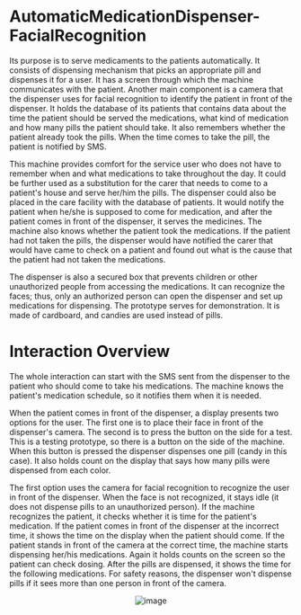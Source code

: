 # AutomaticMedicationDispenser-FacialRecognition

Its purpose is to serve medicaments to the patients automatically. It consists of dispensing mechanism that picks an appropriate pill and dispenses it for a user. It has a screen through which the machine communicates with the patient. Another main component is a camera that the dispenser uses for facial recognition to identify the patient in front of the dispenser. It holds the database of its patients that contains data about the time the patient should be served the medications, what kind of medication and how many pills the patient should take. It also remembers whether the patient already took the pills. When the time comes to take the pill, the patient is notified by SMS.

This machine provides comfort for the service user who does not have to remember when and what medications to take throughout the day. It could be further used as a substitution for the carer that needs to come to a patient's house and serve her/him the pills. The dispenser could also be placed in the care facility with the database of patients. It would notify the patient when he/she is supposed to come for medication, and after the patient comes in front of the dispenser, it serves the medicines. The machine also knows whether the patient took the medications. If the patient had not taken the pills, the dispenser would have notified the carer that would have came to check on a patient and found out what is the cause that the patient had not taken the medications.

The dispenser is also a secured box that prevents children or other unauthorized people from accessing the medications. It can recognize the faces; thus, only an authorized person can open the dispenser and set up medications for dispensing.
The prototype serves for demonstration. It is made of cardboard, and candies are used instead of pills.

# Interaction Overview
The whole interaction can start with the SMS sent from the dispenser to the patient who should come to take his medications. The machine knows the patient's medication schedule, so it notifies them when it is needed.

When the patient comes in front of the dispenser, a display presents two options for the user. The first one is to place their face in front of the dispenser's camera. The second is to press the button on the side for a test. This is a testing prototype, so there is a button on the side of the machine. When this button is pressed the dispenser dispenses one pill (candy in this case). It also holds count on the display that says how many pills were dispensed from each color.

The first option uses the camera for facial recognition to recognize the user in front of the dispenser. When the face is not recognized, it stays idle (it does not dispense pills to an unauthorized person). If the machine recognizes the patient, it checks whether it is time for the patient's medication. If the patient comes in front of the dispenser at the incorrect time, it shows the time on the display when the patient should come. If the patient stands in front of the camera at the correct time, the machine starts dispensing her/his medications. Again it holds counts on the screen so the patient can check dosing. After the pills are dispensed, it shows the time for the following medications.
For safety reasons, the dispenser won't dispense pills if it sees more than one person in front of the camera.

<div align='center'>
  
  ![image](https://user-images.githubusercontent.com/81230042/119844019-f9b10d00-beff-11eb-8a9c-537621ec5b39.png)
  
</div> 

